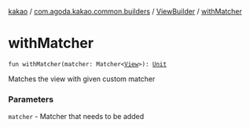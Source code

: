 [kakao](../../index.md) / [com.agoda.kakao.common.builders](../index.md) / [ViewBuilder](index.md) / [withMatcher](./with-matcher.md)

# withMatcher

`fun withMatcher(matcher: Matcher<`[`View`](https://developer.android.com/reference/android/view/View.html)`>): `[`Unit`](https://kotlinlang.org/api/latest/jvm/stdlib/kotlin/-unit/index.html)

Matches the view with given custom matcher

### Parameters

`matcher` - Matcher that needs to be added